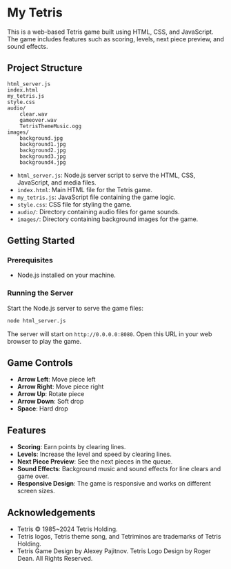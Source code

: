 # My Tetris

This is a web-based Tetris game built using HTML, CSS, and JavaScript. The game includes features such as scoring, levels, next piece preview, and sound effects.

## Project Structure

```
html_server.js
index.html
my_tetris.js
style.css
audio/
    clear.wav
    gameover.wav
    TetrisThemeMusic.ogg
images/
    background.jpg
    background1.jpg
    background2.jpg
    background3.jpg
    background4.jpg
```

- `html_server.js`: Node.js server script to serve the HTML, CSS, JavaScript, and media files.
- `index.html`: Main HTML file for the Tetris game.
- `my_tetris.js`: JavaScript file containing the game logic.
- `style.css`: CSS file for styling the game.
- `audio/`: Directory containing audio files for game sounds.
- `images/`: Directory containing background images for the game.

## Getting Started

### Prerequisites

- Node.js installed on your machine.

### Running the Server

Start the Node.js server to serve the game files:
```sh
node html_server.js
```

The server will start on `http://0.0.0.0:8080`. Open this URL in your web browser to play the game.

## Game Controls

- **Arrow Left**: Move piece left
- **Arrow Right**: Move piece right
- **Arrow Up**: Rotate piece
- **Arrow Down**: Soft drop
- **Space**: Hard drop

## Features

- **Scoring**: Earn points by clearing lines.
- **Levels**: Increase the level and speed by clearing lines.
- **Next Piece Preview**: See the next pieces in the queue.
- **Sound Effects**: Background music and sound effects for line clears and game over.
- **Responsive Design**: The game is responsive and works on different screen sizes.


## Acknowledgements

- Tetris © 1985~2024 Tetris Holding.
- Tetris logos, Tetris theme song, and Tetriminos are trademarks of Tetris Holding.
- Tetris Game Design by Alexey Pajitnov. Tetris Logo Design by Roger Dean. All Rights Reserved.